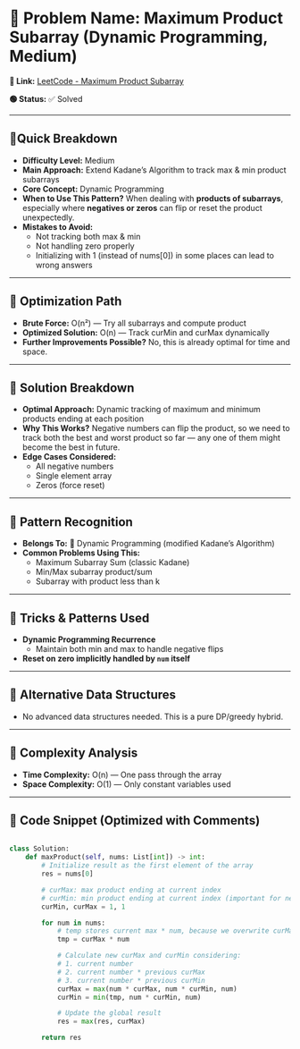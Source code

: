 # 🔹 Problem Name: Maximum Product Subarray (Dynamic Programming, Medium)

**🔗 Link:** [LeetCode - Maximum Product Subarray](https://leetcode.com/problems/maximum-product-subarray/description/)

**🟢 Status:** ✅ Solved

---

## 🔹Quick Breakdown

* **Difficulty Level:** Medium
* **Main Approach:** Extend Kadane’s Algorithm to track max & min product subarrays
* **Core Concept:** Dynamic Programming
* **When to Use This Pattern?**
  When dealing with **products of subarrays**, especially where **negatives or zeros** can flip or reset the product unexpectedly.
* **Mistakes to Avoid:**
  * Not tracking both max & min
  * Not handling zero properly
  * Initializing with 1 (instead of nums[0]) in some places can lead to wrong answers

---

## 🔹 Optimization Path

* **Brute Force:** O(n²) — Try all subarrays and compute product
* **Optimized Solution:** O(n) — Track curMin and curMax dynamically
* **Further Improvements Possible?**
  No, this is already optimal for time and space.

---

## 🔹 Solution Breakdown

* **Optimal Approach:** Dynamic tracking of maximum and minimum products ending at each position
* **Why This Works?**
  Negative numbers can flip the product, so we need to track both the best and worst product so far — any one of them might become the best in future.
* **Edge Cases Considered:**
  * All negative numbers
  * Single element array
  * Zeros (force reset)

---

## 🔹 Pattern Recognition

* **Belongs To:**
  🔸 Dynamic Programming (modified Kadane’s Algorithm)
* **Common Problems Using This:**
  * Maximum Subarray Sum (classic Kadane)
  * Min/Max subarray product/sum
  * Subarray with product less than k

---

## 🔹 Tricks & Patterns Used

* **Dynamic Programming Recurrence**
  * Maintain both min and max to handle negative flips
* **Reset on zero implicitly handled by `num` itself**

---

## 🔹 Alternative Data Structures

* No advanced data structures needed. This is a pure DP/greedy hybrid.

---

## 🔹 Complexity Analysis

* **Time Complexity:** O(n) — One pass through the array
* **Space Complexity:** O(1) — Only constant variables used

---

## 🔹 Code Snippet (Optimized with Comments)

```python

class Solution:
    def maxProduct(self, nums: List[int]) -> int:
        # Initialize result as the first element of the array
        res = nums[0]

        # curMax: max product ending at current index
        # curMin: min product ending at current index (important for negatives)
        curMin, curMax = 1, 1

        for num in nums:
            # temp stores current max * num, because we overwrite curMax
            tmp = curMax * num

            # Calculate new curMax and curMin considering:
            # 1. current number
            # 2. current number * previous curMax
            # 3. current number * previous curMin
            curMax = max(num * curMax, num * curMin, num)
            curMin = min(tmp, num * curMin, num)

            # Update the global result
            res = max(res, curMax)

        return res

```
